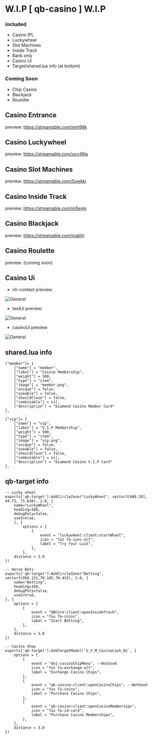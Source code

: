 # W.I.P [ qb-casino ] W.I.P

### included
- Casino IPL
- Luckywheel
- Slot Machines
- Inside Track
- Bank only
- Casino Ui
- Target/shared.lua info (at bottom)


### Coming Soon
- Chip Casino
- Blackjack
- Roulette

## Casino Entrance
preview:
https://streamable.com/jem98k

## Casino Luckywheel
preview:
https://streamable.com/ucv48w

## Casino Slot Machines
preview:
https://streamable.com/5xwkki

## Casino Inside Track
preview:
https://streamable.com/m5eykj

## Casino Blackjack
preview:
https://streamable.com/jpabhl

## Casino Roulette
preview:
(coming soon)

## Casino Ui
- nh-context preview:

![General](https://i.imgur.com/hDbTfbt.png)

- textUi preview:

![General](https://i.imgur.com/ywWq9sT.png)


- casinoUi preview:

![General](https://i.imgur.com/9fPvYyv.png)

## shared.lua info
```
["member"]= {
    ["name"] = "member",
    ["label"] = "Casino Membership",
    ["weight"] = 500,
    ["type"] = "item",
    ["image"] = "member.png",
    ["unique"] = false,
    ["useable"] = false,
    ["shouldClose"] = false,
    ["combinable"] = nil,
    ["description"] = "Diamond Casino Member Card"
},

["vip"]= {
    ["name"] = "vip",
    ["label"] = "V.I.P Membership",
    ["weight"] = 500,
    ["type"] = "item",
    ["image"] = "vip.png",
    ["unique"] = false,
    ["useable"] = false,
    ["shouldClose"] = false,
    ["combinable"] = nil,
    ["description"] = "Diamond Casino V.I.P Card"
},
```

## qb-target info
```
-- Lucky wheel
exports['qb-target']:AddCircleZone("LuckyWheel", vector3(949.391, 44.72, 71.638), 2.0, {
    name="LuckyWheel",
    heading=160,
    debugPoly=false,
    useZ=true,
    }, {
        options = {
            {
                event = "luckywheel:client:startWheel",
                icon = "fas fa-sync-alt",
                label = "Try Your Luck",
            },
        },
    distance = 2.0 
})

-- Horse Bets
exports['qb-target']:AddCircleZone("Betting", vector3(956.121,70.185,70.433), 1.0, {
    name="Betting",
    heading=160,
    debugPoly=false,
    useZ=true,
}, {
    options = {
        {
            event = "QBCore:client:openInsideTrack",
            icon = "fas fa-coins",
            label = "Start Betting",
        },
    },
    distance = 3.0 
})

-- Casino Shop
exports['qb-target']:AddTargetModel(`U_F_M_CasinoCash_01`, {
	options = {
        { 
            event = "doj:casinoChipMenu", --NotUsed
            icon = "fas fa-exchange-alt",
            label = "Exchange Casino Chips", 
        },
        {
            event = "qb-casino:client:openCasinoChips", --NotUsed
            icon = "fas fa-coins",
            label = "Purchase Casino Chips", 
        },
        {
            event = "qb-casino:client:openCasinoMembersips", 
            icon = "fas fa-id-card",
            label = "Purchase Casino Memberships", 
        },
	},
	distance = 3.0 
})
```


